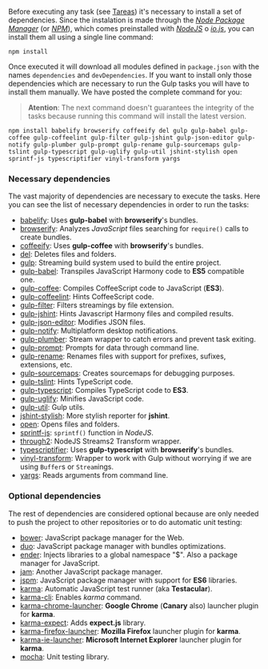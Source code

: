 Before executing any task (see [Tareas][1]) it's necessary to install a set of dependencies. Since the instalation is made through the *[Node Package Manager][2]* (or *[NPM][2]*), which comes preinstalled with *[NodeJS][3]* o *[io.js][4]*, you can install them all using a single line command:

    npm install

Once executed it will download all modules defined in `package.json` with the names `dependencies` and `devDependencies`.
If you want to install only those dependencies which are necessary to run the Gulp tasks you will have to install them manually. We have posted the complete command for you:

  > **Atention**: The next command doesn't guarantees the integrity of the tasks because running this command will install the latest version.

    npm install babelify browserify coffeeify del gulp gulp-babel gulp-coffee gulp-coffeelint gulp-filter gulp-jshint gulp-json-editor gulp-notify gulp-plumber gulp-prompt gulp-rename gulp-sourcemaps gulp-tslint gulp-typescript gulp-uglify gulp-util jshint-stylish open sprintf-js typescriptifier vinyl-transform yargs

### Necessary dependencies
The vast majority of dependencies are necessary to execute the tasks. Here you can see the list of necessary dependencies in order to run the tasks:
* [babelify][5]: Uses **gulp-babel** with **browserify**'s bundles.
* [browserify][6]: Analyzes *JavaScript* files searching for `require()` calls to create bundles.
* [coffeeify][7]: Uses **gulp-coffee** with **browserify**'s bundles.
* [del][8]: Deletes files and folders.
* [gulp][9]: Streaming build system used to build the entire project.
* [gulp-babel][10]: Transpiles JavaScript Harmony code to **ES5** compatible one.
* [gulp-coffee][11]: Compiles CoffeeScript code to JavaScript (**ES3**).
* [gulp-coffeelint][12]: Hints CoffeeScript code.
* [gulp-filter][13]: Filters streamings by file extension.
* [gulp-jshint][14]: Hints Javascript Harmony files and compiled results.
* [gulp-json-editor][15]: Modifies JSON files.
* [gulp-notify][16]: Multiplatform desktop notifications.
* [gulp-plumber][17]: Stream wrapper to catch errors and prevent task exiting.
* [gulp-prompt][18]: Prompts for data through command line.
* [gulp-rename][19]: Renames files with support for prefixes, sufixes, extensions, etc.
* [gulp-sourcemaps][20]: Creates sourcemaps for debugging purposes.
* [gulp-tslint][21]: Hints TypeScript code.
* [gulp-typescript][22]: Compiles TypeScript code to **ES3**.
* [gulp-uglify][23]: Minifies JavaScript code.
* [gulp-util][24]: Gulp utils.
* [jshint-stylish][25]: More stylish reporter for **jshint**.
* [open][26]: Opens files and folders.
* [sprintf-js][27]: `sprintf()` function in *NodeJS*.
* [through2][28]: NodeJS Streams2 Transform wrapper.
* [typescriptifier][29]: Uses **gulp-typescript** with **browserify**'s bundles.
* [vinyl-transform][30]: Wrapper to work with Gulp without worrying if we are using `Buffer`s or `Stream`ings.
* [yargs][31]: Reads arguments from command line.

### Optional dependencies
The rest of dependencies are considered optional because are only needed to push the project to other repositories or to do automatic unit testing:
* [bower][32]: JavaScript package manager for the Web.
* [duo][33]: JavaScript package manager with bundles optimizations.
* [ender][34]: Injects libraries to a global namespace "$". Also a package manager for JavaScript.
* [jam][35]: Another JavaScript package manager.
* [jspm][36]: JavaScript package manager with support for **ES6** libraries.
* [karma][37]: Automatic JavaScript test runner (aka **Testacular**).
* [karma-cli][38]: Enables *karma* command.
* [karma-chrome-launcher][39]: **Google Chrome** (**Canary** also) launcher plugin for **karma**.
* [karma-expect][40]: Adds **expect.js** library.
* [karma-firefox-launcher][41]: **Mozilla Firefox** launcher plugin for **karma**.
* [karma-ie-launcher][42]: **Microsoft Internet Explorer** launcher plugin for **karma**.
* [mocha][43]: Unit testing library.

[1]: Tasks
[2]: https://www.npmjs.com/
[3]: https://nodejs.org/
[4]: https://iojs.org/
[5]: https://www.npmjs.com/package/babelify
[6]: https://www.npmjs.com/package/browserify
[7]: https://www.npmjs.com/package/coffeeify
[8]: https://www.npmjs.com/package/del
[9]: https://www.npmjs.com/package/gulp
[10]: https://www.npmjs.com/package/gulp-babel
[11]: https://www.npmjs.com/package/gulp-coffee
[12]: https://www.npmjs.com/package/gulp-coffeelint
[13]: https://www.npmjs.com/package/gulp-filter
[14]: https://www.npmjs.com/package/gulp-jshint
[15]: https://www.npmjs.com/package/gulp-json-editor
[16]: https://www.npmjs.com/package/gulp-notify
[17]: https://www.npmjs.com/package/gulp-plumber
[18]: https://www.npmjs.com/package/gulp-prompt
[19]: https://www.npmjs.com/package/gulp-rename
[20]: https://www.npmjs.com/package/gulp-sourcemaps
[21]: https://www.npmjs.com/package/gulp-tslint
[22]: https://www.npmjs.com/package/gulp-typescript
[23]: https://www.npmjs.com/package/gulp-uglify
[24]: https://github.com/gulpjs/gulp-util
[25]: https://www.npmjs.com/package/jshint-stylish
[26]: https://www.npmjs.com/package/open
[27]: https://www.npmjs.com/package/sprintf-js
[28]: https://www.npmjs.com/package/through2
[29]: https://www.npmjs.com/package/typescriptifier
[30]: https://www.npmjs.com/package/vinyl-transform
[31]: https://www.npmjs.com/package/yargs
[32]: http://bower.io/
[33]: http://duojs.org/
[34]: https://github.com/ender-js/ender-js
[35]: http://jamjs.org/
[36]: http://jspm.io/
[37]: http://karma-runner.github.io/
[38]: https://www.npmjs.com/package/karma-cli
[39]: https://www.npmjs.com/package/karma-chrome-launcher
[40]: https://www.npmjs.com/package/karma-expect
[41]: https://www.npmjs.com/package/karma-firefox-launcher
[42]: https://www.npmjs.com/package/karma-ie-launcher
[43]: http://mochajs.org/